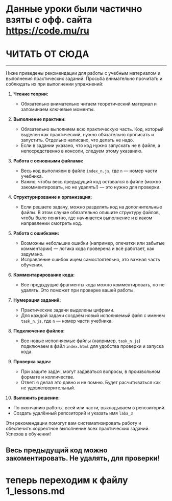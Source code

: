 # Данные уроки были частично взяты с офф. сайта https://code.mu/ru

# ЧИТАТЬ ОТ СЮДА

---

Ниже приведены рекомендации для работы с учебным материалом и выполнения практических заданий. Просьба внимательно прочитать и соблюдать их при выполнении упражнений:

1. **Чтение теории:**

   - Обязательно внимательно читаем теоретический материал и запоминаем ключевые моменты.

2. **Выполнение практики:**

   - Обязательно выполняем всю практическую часть. Код, который выделен как практический, нужно обязательно прописать и запустить. Отдельно написано, что делать не надо.
   - Если в задании указано, что код нужно запускать не в файле, а непосредственно в консоли, следуем этому указанию.

3. **Работа с основными файлами:**

   - Весь код выполняем в файле `index_n.js`, где `n` — номер части учебника.
   - Важно, чтобы весь предыдущий код оставался в файле (можно закомментировать, но не удалять!) — это нужно для проверки.

4. **Структурирование и организация:**

   - Если решаете задачу, можно разделять код на дополнительные файлы. В этом случае обязательно опишите структуру файлов, чтобы было понятно, где начинается выполнение и в каком направлении смотреть код.

5. **Работа с ошибками:**

   - Возможны небольшие ошибки (например, опечатки или забытые комментарии) — логика кода проверена и всё работает, как задумано.
   - Исправление ошибок ищем самостоятельно, это важная часть обучения.

6. **Комментарирование кода:**

   - Все предыдущие фрагменты кода можно комментировать, но не удалять. Это поможет при проверке вашей работы.

7. **Нумерация заданий:**

   - Практические задачи выделены цифрами.
   - Для каждой задачи создаём новый исполняемый файл с именем `task_n.js`, где `n` — номер части учебника.

8. **Подключение файлов:**

   - Все новые исполняемые файлы (например, `task_n.js`) подключаем в файл `index.html` для удобства проверки и запуска кода.

9. **Проверка задач:**

   - При защите задач, могут задаваться вопросы, в произвольном формате и колличестве.
   - Ответ: я делал это давно и не помню. Будет расчитываться как не удовлетворительный.

10. **Выложить решение:**

- По окончанию работы, всей или части, выкладываем в репозиторий.
- Создать удалённый репозиторий и указать имя `laba_3`

Эти рекомендации помогут вам систематизировать работу и обеспечить корректное выполнение всех практических заданий. Успехов в обучении!

## **Весь предыдущий код можно закоментировать. Не удалять, для проверки!**

# теперь переходим к файлу 1_lessons.md
